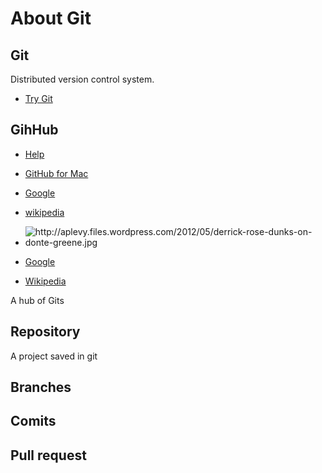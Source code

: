 # About Git

## Git

Distributed version control system.

* [Try Git](http://try.github.io/levels/1/challenges/1)

## GihHub

* [Help](https://help.github.com/)
* [GitHub for Mac](http://mac.github.com/)


* [Google](http://google.com/) 
* [wikipedia](https://wikipedia.com/)
* <img class="decoded" src="http://aplevy.files.wordpress.com/2012/05/derrick-rose-dunks-on-donte-greene.jpg" alt="http://aplevy.files.wordpress.com/2012/05/derrick-rose-dunks-on-donte-greene.jpg"></img>


* [Google](http://www.google.com)
* [Wikipedia](http://www.wikipedia.org)


A hub of Gits

## Repository


A project saved in git

## Branches

## Comits

## Pull request
